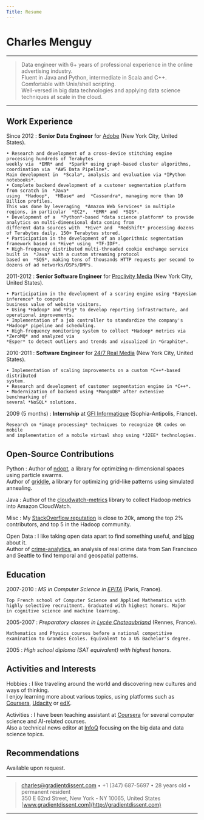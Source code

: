 ```yaml
---
Title: Resume
---
```


Charles Menguy
==============

----

>  Data engineer with 6+ years of professional experience in the online advertising industry.  
>  Fluent in Java and Python, intermediate in Scala and C++. Comfortable with Unix/shell scripting.  
>  Well-versed in big data technologies and applying data science techniques at scale in the cloud.

----

Work Experience
---------------

Since 2012
:   **Senior Data Engineer** for [Adobe](http://www.adobe.com/)
    (New York City, United States).

    • Research and development of a cross-device stitching engine processing hundreds of Terabytes
    weekly via  *EMR* and  *Spark* using graph-based cluster algorithms, coordination via  *AWS Data Pipeline*.
    Main development in  *Scala*, analysis and evaluation via *IPython notebooks*.  
    • Complete backend development of a customer segmentation platform from scratch in  *Java*
    using  *Hadoop*,  *HBase* and  *Cassandra*, managing more than 10 Billion profiles.
    This was done by leveraging  *Amazon Web Services* in multiple regions, in particular  *EC2*,  *EMR* and  *SQS*.  
    • Development of a  *Python*-based *data science platform* to provide analytics on multi-dimensional data coming from
    different data sources with  *Hive* and  *Redshift* processing dozens of Terabytes daily. 150+ Terabytes stored.  
    • Participation in the development of an algorithmic segmentation framework based on *Hive* using  *TF-IDF*.  
    • High-frequency distributed multi-threaded cookie exchange service built in  *Java* with a custom streaming protocol
    based on  *SQS*, making tens of thousands HTTP requests per second to dozens of ad networks/DSPs/DMPs.  

2011-2012
:   **Senior Software Engineer** for [Proclivity Media](https://www.proclivitymedia.com/)
    (New York City, United States).

    • Participation in the development of a scoring engine using *Bayesian inference* to compute
    business value of website visitors.  
    • Using *Hadoop* and *Pig* to develop reporting infrastructure, and operational improvements.  
    • Implementation of a job controller to standardize the company's *Hadoop* pipeline and scheduling.  
    • High-frequency monitoring system to collect *Hadoop* metrics via *ZeroMQ* and analyzed via
    *Esper* to detect outliers and trends and visualized in *Graphite*.

2010-2011
:   **Software Engineer** for [24/7 Real Media](https://www.xaxis.com/)
    (New York City, United States).

    • Implementation of scaling improvements on a custom *C++*-based distributed
    system.  
    • Research and development of customer segmentation engine in *C++*.  
    • Modernization of backend using *MongoDB* after extensive benchmarking of
    several *NoSQL* solutions.

2009 (5 months)
:   **Internship** at [GFI Informatique](http://www.gfi.fr/)
    (Sophia-Antipolis, France).

    Research on *image processing* techniques to recognize QR codes on mobile
    and implementation of a mobile virtual shop using *J2EE* technologies.

Open-Source Contributions
-------------------------

Python
:   Author of [ndopt](https://github.com/cmenguy/ndopt), a library for optimizing
    n-dimensional spaces using particle swarms.  
    Author of [griddle](https://github.com/cmenguy/griddle), a library for optimizing
    grid-like patterns using simulated annealing.

Java
:   Author of the [cloudwatch-metrics](https://github.com/cmenguy/cloudwatch-metrics)
    library to collect Hadoop metrics into Amazon CloudWatch.

Misc
:   My [StackOverflow reputation](http://stackoverflow.com/users/1332690/charles-menguy) 
    is close to 20k, among the top 2% contributors, and top 5 in the Hadoop community.

Open Data
:   I like taking open data apart to find something useful, and [blog](http://gradientdissent.com)
    about it.  
    Author of [crime-analytics](https://github.com/cmenguy/crime-analytics), an analysis of
    real crime data from San Francisco and Seattle to find temporal and geospatial patterns.

Education
---------

2007-2010
:   *MS in Computer Science in [EPITA](http://www.epita.fr/)* (Paris, France).

    Top French school of Computer Science and Applied Mathematics with
    highly selective recruitment. Graduated with highest honors. Major
    in cognitive science and machine learning.

2005-2007
:   *Preparatory classes in [Lycée Chateaubriand](http://www.lycee-chateaubriand.fr/)* (Rennes, France).

    Mathematics and Physics courses before a national competitive
    examination to Grandes Écoles. Equivalent to a US Bachelor's degree.

2005
:   *High school diploma (SAT equivalent) with highest honors*.

Activities and Interests
------------------------

Hobbies
:   I like traveling around the world and discovering new cultures and ways of thinking.  
    I enjoy learning more about various topics, using platforms such as [Coursera](https://www.coursera.org/), 
    [Udacity](https://www.udacity.com/me) or [edX](https://www.edx.org/).

Activities
:   I have been teaching assistant at [Coursera](https://www.coursera.org/user/i/e6c7809cb65307e8057090514dd4367e) 
    for several computer science and AI-related courses.  
    Also a technical news editor at [InfoQ](http://www.infoq.com/author/Charles-Menguy) 
    focusing on the big data and data science topics.

Recommendations
---------------

Available upon request.  

----

> <charles@gradientdissent.com> • +1 (347) 687-5697 • 28 years old • permanent resident  
>  350 E 62nd Street, New York - NY 10065, United States  
> [www.gradientdissent.com](http://gradientdissent.com)

----